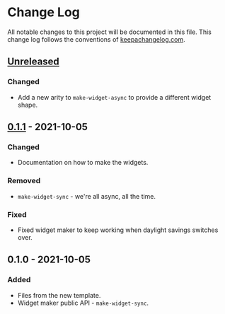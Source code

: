 # Change Log
All notable changes to this project will be documented in this file. This change log follows the conventions of [keepachangelog.com](http://keepachangelog.com/).

## [Unreleased]
### Changed
- Add a new arity to `make-widget-async` to provide a different widget shape.

## [0.1.1] - 2021-10-05
### Changed
- Documentation on how to make the widgets.

### Removed
- `make-widget-sync` - we're all async, all the time.

### Fixed
- Fixed widget maker to keep working when daylight savings switches over.

## 0.1.0 - 2021-10-05
### Added
- Files from the new template.
- Widget maker public API - `make-widget-sync`.

[Unreleased]: https://github.com/your-name/sample-flickr-fetcher/compare/0.1.1...HEAD
[0.1.1]: https://github.com/your-name/sample-flickr-fetcher/compare/0.1.0...0.1.1
